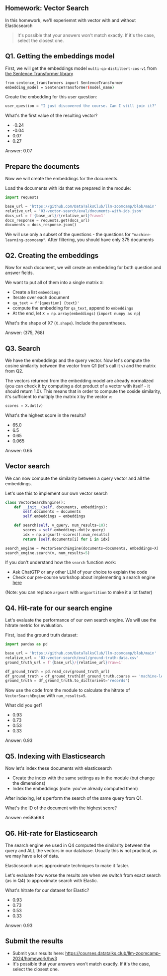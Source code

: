 ## Homework: Vector Search

In this homework, we'll experiemnt with vector with and without Elasticsearch

> It's possible that your answers won't match exactly. If it's the case, select the closest one.


## Q1. Getting the embeddings model

First, we will get the embeddings model `multi-qa-distilbert-cos-v1` from
[the Sentence Transformer library](https://www.sbert.net/docs/sentence_transformer/pretrained_models.html#model-overview)

```bash
from sentence_transformers import SentenceTransformer
embedding_model = SentenceTransformer(model_name)
```

Create the embedding for this user question:

```python
user_question = "I just discovered the course. Can I still join it?"
```

What's the first value of the resulting vector?

* -0.24
* -0.04
* 0.07
* 0.27

Answer: 0.07

## Prepare the documents

Now we will create the embeddings for the documents.

Load the documents with ids that we prepared in the module:

```python
import requests 

base_url = 'https://github.com/DataTalksClub/llm-zoomcamp/blob/main'
relative_url = '03-vector-search/eval/documents-with-ids.json'
docs_url = f'{base_url}/{relative_url}?raw=1'
docs_response = requests.get(docs_url)
documents = docs_response.json()
```

We will use only a subset of the questions - the questions
for `"machine-learning-zoomcamp"`. After filtering, you should
have only 375 documents

## Q2. Creating the embeddings

Now for each document, we will create an embedding for both question and answer fields.

We want to put all of them into a single matrix `X`:

- Create a list `embeddings` 
- Iterate over each document 
- `qa_text = f'{question} {text}'`
- compute the embedding for `qa_text`, append to `embeddings`
- At the end, let `X = np.array(embeddings)` (`import numpy as np`) 

What's the shape of X? (`X.shape`). Include the parantheses. 

Answer: (375, 768)

## Q3. Search

We have the embeddings and the query vector. Now let's compute the 
cosine similarity between the vector from Q1 (let's call it `v`) and the matrix from Q2. 

The vectors returned from the embedding model are already
normalized (you can check it by computing a dot product of a vector
with itself - it should return 1.0). This means that in order
to compute the coside similarity, it's sufficient to 
multiply the matrix `X` by the vector `v`:


```python
scores = X.dot(v)
```

What's the highest score in the results?

- 65.0 
- 6.5
- 0.65
- 0.065

Answer: 0.65

## Vector search

We can now compute the similarity between a query vector and all the embeddings.

Let's use this to implement our own vector search

```python
class VectorSearchEngine():
    def __init__(self, documents, embeddings):
        self.documents = documents
        self.embeddings = embeddings

    def search(self, v_query, num_results=10):
        scores = self.embeddings.dot(v_query)
        idx = np.argsort(-scores)[:num_results]
        return [self.documents[i] for i in idx]

search_engine = VectorSearchEngine(documents=documents, embeddings=X)
search_engine.search(v, num_results=5)
```

If you don't understand how the `search` function work:

* Ask ChatGTP or any other LLM of your choice to explain the code
* Check our pre-course workshop about implementing a search engine [here](https://github.com/alexeygrigorev/build-your-own-search-engine)

(Note: you can replace `argsort` with `argpartition` to make it a lot faster)


## Q4. Hit-rate for our search engine

Let's evaluate the performance of our own search engine. We will
use the hitrate metric for evaluation.

First, load the ground truth dataset:

```python
import pandas as pd

base_url = 'https://github.com/DataTalksClub/llm-zoomcamp/blob/main'
relative_url = '03-vector-search/eval/ground-truth-data.csv'
ground_truth_url = f'{base_url}/{relative_url}?raw=1'

df_ground_truth = pd.read_csv(ground_truth_url)
df_ground_truth = df_ground_truth[df_ground_truth.course == 'machine-learning-zoomcamp']
ground_truth = df_ground_truth.to_dict(orient='records')
```

Now use the code from the module to calculate the hitrate of
`VectorSearchEngine` with `num_results=5`.

What did you get?

* 0.93
* 0.73
* 0.53
* 0.33

Answer: 0.93

## Q5. Indexing with Elasticsearch

Now let's index these documents with elasticsearch

* Create the index with the same settings as in the module (but change the dimensions)
* Index the embeddings (note: you've already computed them)

After indexing, let's perform the search of the same query from Q1.

What's the ID of the document with the highest score?

Answer: ee58a693

## Q6. Hit-rate for Elasticsearch

The search engine we used in Q4 computed the similarity between
the query and ALL the vectors in our database. Usually this is 
not practical, as we may have a lot of data.

Elasticsearch uses approximate techniques to make it faster. 

Let's evaluate how worse the results are when we switch from
exact search (as in Q4) to approximate search with Elastic.

What's hitrate for our dataset for Elastic?

* 0.93
* 0.73
* 0.53
* 0.33

Answer: 0.93


## Submit the results

* Submit your results here: https://courses.datatalks.club/llm-zoomcamp-2024/homework/hw3
* It's possible that your answers won't match exactly. If it's the case, select the closest one.

